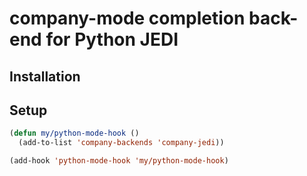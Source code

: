 # company-mode completion back-end for Python JEDI

## Installation

## Setup

```el
(defun my/python-mode-hook ()
  (add-to-list 'company-backends 'company-jedi))

(add-hook 'python-mode-hook 'my/python-mode-hook)
```
